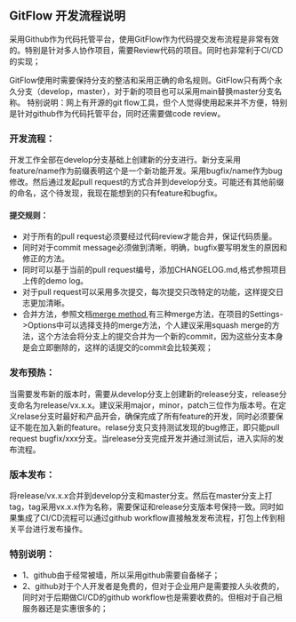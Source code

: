 ## GitFlow 开发流程说明

采用Github作为代码托管平台，使用GitFlow作为代码提交发布流程是非常有效的。特别是针对多人协作项目，需要Review代码的项目。同时也非常利于CI/CD的实现；

GitFlow使用时需要保持分支的整洁和采用正确的命名规则。GitFlow只有两个永久分支（develop，master），对于新的项目也可以采用main替换master分支名称。
特别说明：网上有开源的git flow工具，但个人觉得使用起来并不方便，特别是针对github作为代码托管平台，同时还需要做code review。

### 开发流程：
开发工作全部在develop分支基础上创建新的分支进行。新分支采用feature/name作为前缀表明这个是一个新功能开发。采用bugfix/name作为bug修改。然后通过发起pull request的方式合并到develop分支。可能还有其他前缀的命名，这个待发现，我现在能想到的只有feature和bugfix。
#### 提交规则：
* 对于所有的pull request必须要经过代码review才能合并，保证代码质量。
* 同时对于commit message必须做到清晰，明确，bugfix要写明发生的原因和修正的方法。
* 同时可以基于当前的pull request编号，添加CHANGELOG.md,格式参照项目上传的demo log。
* 对于pull request可以采用多次提交，每次提交只改特定的功能，这样提交日志更加清晰。
* 合并方法，参照文档[merge method](https://docs.github.com/en/free-pro-team@latest/github/administering-a-repository/about-merge-methods-on-github),有三种merge方法，在项目的Settings->Options中可以选择支持的merge方法，个人建议采用squash merge的方法，这个方法会将分支上的提交合并为一个新的commit，因为这些分支本身是会立即删除的，这样的话提交的commit会比较美观；

### 发布预热：
当需要发布新的版本时，需要从develop分支上创建新的release分支，release分支命名为release/vx.x.x。建议采用major，minor，patch三位作为版本号。在定义relase分支时最好和产品开会，确保完成了所有feature的开发，同时必须要保证不能在加入新的feature。relase分支只支持测试发现的bug修正，即只能pull request bugfix/xxx分支。当release分支完成开发并通过测试后，进入实际的发布流程。


### 版本发布：
将release/vx.x.x合并到develop分支和master分支。然后在master分支上打tag，tag采用vx.x.x作为名称，需要保证和release分支版本号保持一致。同时如果集成了CI/CD流程可以通过github workflow直接触发发布流程，打包上传到相关平台进行发布操作。

### 特别说明：
* 1、github由于经常被墙，所以采用github需要自备梯子；
* 2、github对于个人开发者是免费的，但对于企业用户是需要按人头收费的，同时对于后期做CI/CD的github workflow也是需要收费的。但相对于自己租服务器还是实惠很多的；


